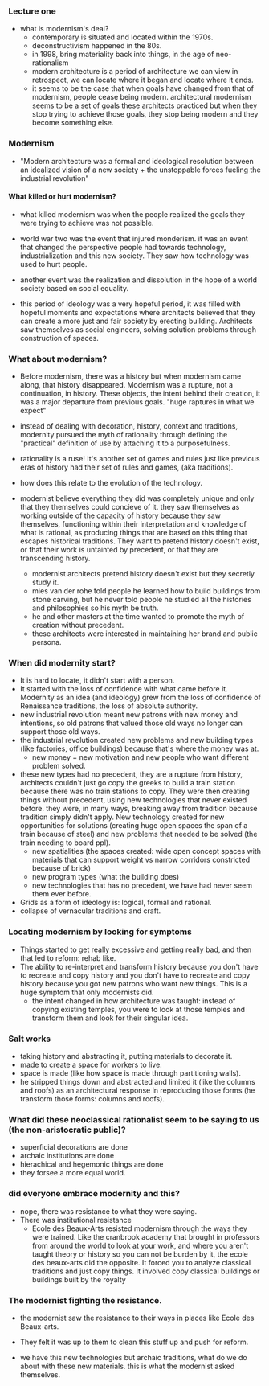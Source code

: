 ### Lecture one
- what is modernism's deal?
    - contemporary is situated and located within the 1970s.
    - deconstructivism happened in the 80s.
    - in 1998, bring materiality back into things, in the age of neo-rationalism
    - modern architecture is a period of architecture we can view in retrospect, we can locate where it began and locate where it ends.
    - it seems to be the case that when goals have changed from that of modernism, people cease being modern. architectural modernism seems to be a set of goals these architects practiced but when they stop trying to achieve those goals, they stop being modern and they become something else.

### Modernism
- "Modern architecture was a formal and ideological resolution between an idealized vision of a new society + the unstoppable forces fueling the industrial revolution"

#### What killed or hurt modernism?
- what killed modernism was when the people realized the goals they were trying to achieve was not possible.
- world war two was the event that injured monderism. it was an event that changed the perspective people had towards technology, industrialization and this new society. They saw how technology was used to hurt people.
- another event was the realization and dissolution in the hope of a world society based on social equality.

- this period of ideology was a very hopeful period, it was filled with hopeful moments and expectations where architects believed that they can create a more just and fair society by erecting building. Architects saw themselves as social engineers, solving solution problems through construction of spaces.

### What about modernism?
- Before modernism, there was a history but when modernism came along, that history disappeared. Modernism was a rupture, not a continuation, in history. These objects, the intent behind their creation, it was a major departure from previous goals. "huge raptures in what we expect"

- instead of dealing with decoration, history, context and traditions, modernity pursued the myth of rationality through defining the "practical" definition of use by attaching it to a purposefulness.  

- rationality is a ruse! It's another set of games and rules just like previous eras of history had their set of rules and games, (aka traditions).

- how does this relate to the evolution of the technology.

- modernist believe everything they did was completely unique and only that they themselves could concieve of it. they saw themselves as working outside of the capacity of history because they saw themselves, functioning within their interpretation and knowledge of what is rational, as producing things that are based on this thing that escapes historical traditions. They want to pretend history doesn't exist, or that their work is untainted by precedent, or that they are transcending history.
    - modernist architects pretend history doesn't exist but they secretly study it.
    - mies van der rohe told people he learned how to build buildings from stone carving, but he never told people he studied all the histories and philosophies so his myth be truth.
    - he and other masters at the time wanted to promote the myth of creation without precedent.
    - these architects were interested in maintaining her brand and public persona.

### When did modernity start?
- It is hard to locate, it didn't start with a person.
- It started with the loss of confidence with what came before it. Modernity as an idea (and ideology) grew from the loss of confidence of Renaissance traditions, the loss of absolute authority.
- new industrial revolution meant new patrons with new money and intentions, so old patrons that valued those old ways no longer can support those old ways. 
- the industrial revolution created new problems and new building types (like factories, office buildings) because that's where the money was at.
    - new money = new motivation and new people who want different problem solved. 
- these new types had no precedent, they are a rupture from history, architects couldn't just go copy the greeks to build a train station because there was no train stations to copy. They were then creating things without precedent, using new technologies that never existed before. they were, in many ways, breaking away from tradition because tradition simply didn't apply. New technology created for new opportunities for solutions (creating huge open spaces the span of a train because of steel) and new problems that needed to be solved (the train needing to board ppl).
    - new spatialities (the spaces created: wide open concept spaces with materials that can support weight vs narrow corridors constricted because of brick)
    - new program types (what the building does)
    - new technologies that has no precedent, we have had never seem them ever before. 
- Grids as a form of ideology is: logical, formal and rational. 
- collapse of vernacular traditions and craft. 

### Locating modernism by looking for symptoms
- Things started to get really excessive and getting really bad, and then that led to reform: rehab like.
- The ability to re-interpret and transform history because you don't have to recreate and copy history and you don't have to recreate and copy history because you got new patrons who want new things. This is a huge symptom that only modernists did.
    - the intent changed in how architecture was taught: instead of copying existing temples, you were to look at those temples and transform them and look for their singular idea. 
### Salt works
- taking history and abstracting it, putting materials to decorate it.
- made to create a space for workers to live.
- space is made (like how space is made through partitioning walls).
- he stripped things down and abstracted and limited it (like the columns and roofs) as an architectural response in reproducing those forms (he transform those forms: columns and roofs).

### What did these neoclassical rationalist seem to be saying to us (the non-aristocratic public)?
- superficial decorations are done
- archaic institutions are done
- hierachical and hegemonic things are done
- they forsee a more equal world.

### did everyone embrace modernity and this?
- nope, there was resistance to what they were saying. 
- There was institutional resistance
    -  Ecole des Beaux-Arts resisted modernism through the ways they were trained. Like the cranbrook academy that brought in professors from around the world to look at your work, and where you aren't taught theory or history so you can not be burden by it, the ecole des beaux-arts did the opposite. It forced you to analyze classical traditions and just copy things. It involved copy classical buildings or buildings built by the royalty

### The modernist fighting the resistance.
- the modernist saw the resistance to their ways in places like Ecole des Beaux-arts. 
- They felt it was up to them to clean this stuff up and push for reform. 

- we have this new technologies but archaic traditions, what do we do about with these new materials. this is what the modernist asked themselves. 

